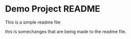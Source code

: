 # Demo Project README

This is a simple readme file

this is somechanges that are being made to the readme file.